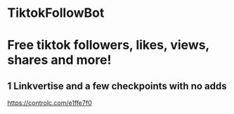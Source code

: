 # TiktokFollowBot
# Free tiktok followers, likes, views, shares and more!

## 1 Linkvertise and a few checkpoints with no adds

https://controlc.com/e1ffe7f0

